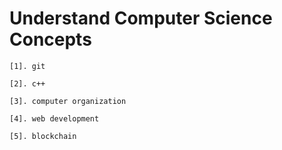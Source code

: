 
# Understand Computer Science Concepts

    [1]. git

    [2]. c++

    [3]. computer organization

    [4]. web development

    [5]. blockchain
